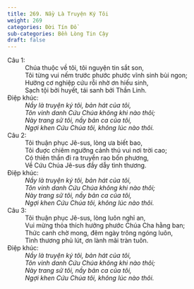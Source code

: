 ```yaml
---
title: 269. Nầy Là Truyện Ký Tôi
weight: 269
categories: Đời Tín Đồ
sub-categories: Bền Lòng Tin Cậy
draft: false
---
```

<dl><dt>Câu 1:</dt><dd data-verse="1">Chúa thuộc về tôi, tôi nguyện tin sắt son, <br/>Tôi từng vui nếm trước phước phước vĩnh sinh bùi ngon; <br/>Hưởng cơ nghiệp cứu rỗi nhờ ơn hiếu sinh, <br/>Sạch tội bởi huyết, tái sanh bởi Thần Linh. </dd><dt>Điệp khúc:</dt><dd data-chorus="1"><em>Nầy là truyện ký tôi, bản hát của tôi, <br/>Tôn vinh danh Cứu Chúa không khi nào thôi; <br/>Này trang sử tôi, nầy bản ca của tôi, <br/>Ngợi khen Cứu Chúa tôi, không lúc nào thôi. </em></dd><dt>Câu 2:</dt><dd data-verse="2">Tôi thuận phục Jê-sus, lòng ưa biết bao, <br/>Tôi đuợc chiêm ngưỡng cảnh thú vui nơi trời cao; <br/>Có thiên thần đi ra truyền rao bốn phương, <br/>Về Cứu Chúa Jê-sus đầy dẫy tình thương. </dd><dt>Điệp khúc:</dt><dd data-chorus="1"><em>Nầy là truyện ký tôi, bản hát của tôi, <br/>Tôn vinh danh Cứu Chúa không khi nào thôi; <br/>Này trang sử tôi, nầy bản ca của tôi, <br/>Ngợi khen Cứu Chúa tôi, không lúc nào thôi. </em></dd><dt>Câu 3:</dt><dd data-verse="3">Tôi thuận phục Jê-sus, lòng luôn nghỉ an, <br/>Vui mừng thỏa thích hưởng phước Chúa Cha hằng ban; <br/>Thức canh chờ mong, đêm ngày trông ngóng luôn, <br/>Tình thương phủ lút, ơn lành mãi tràn tuôn. </dd><dt>Điệp khúc:</dt><dd data-chorus="1"><em>Nầy là truyện ký tôi, bản hát của tôi, <br/>Tôn vinh danh Cứu Chúa không khi nào thôi; <br/>Này trang sử tôi, nầy bản ca của tôi, <br/>Ngợi khen Cứu Chúa tôi, không lúc nào thôi. </em></dd></dl>